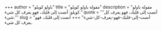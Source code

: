 +++
author = "باولو كويلو"
title = "مقولة باولو كويلو"
description = "مقولة باولو كويلو: أنصت إلى قلبك، فهو يعرف كل شيء."
quote = '''أنصت إلى قلبك، فهو يعرف كل شيء.'''
slug = "أنصت-إلى-قلبك-فهو-يعرف-كل-شيء"
+++
أنصت إلى قلبك، فهو يعرف كل شيء.

